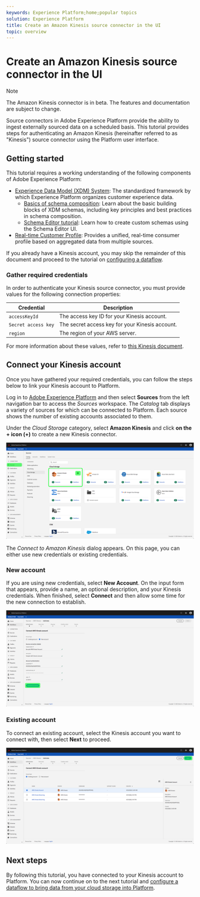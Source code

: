 ```yaml
---
keywords: Experience Platform;home;popular topics
solution: Experience Platform
title: Create an Amazon Kinesis source connector in the UI
topic: overview
---
```


# Create an Amazon Kinesis source connector in the UI

>[!NOTE]
> The Amazon Kinesis connector is in beta. The features and documentation are subject to change.

Source connectors in Adobe Experience Platform provide the ability to ingest externally sourced data on a scheduled basis. This tutorial provides steps for authenticating an Amazon Kinesis (hereinafter referred to as "Kinesis") source connector using the Platform user interface.

## Getting started

This tutorial requires a working understanding of the following components of Adobe Experience Platform:

-   [Experience Data Model (XDM) System](../../../../../xdm/home.md): The standardized framework by which Experience Platform organizes customer experience data.
    -   [Basics of schema composition](../../../../../xdm/schema/composition.md): Learn about the basic building blocks of XDM schemas, including key principles and best practices in schema composition.
    -   [Schema Editor tutorial](../../../../../xdm/tutorials/create-schema-ui.md): Learn how to create custom schemas using the Schema Editor UI.
-   [Real-time Customer Profile](../../../../../profile/home.md): Provides a unified, real-time consumer profile based on aggregated data from multiple sources.

If you already have a Kinesis account, you may skip the remainder of this document and proceed to the tutorial on [configuring a dataflow](../../dataflow/streaming/cloud-storage.md).

### Gather required credentials

In order to authenticate your Kinesis source connector, you must provide values for the following connection properties:

| Credential | Description |
| ---------- | ----------- |
| `accessKeyId` | The access key ID for your Kinesis account. |
| `Secret access key` | The secret access key for your Kinesis account. |
| `region` | The region of your AWS server. |

For more information about these values, refer to [this Kinesis document](https://docs.aws.amazon.com/streams/latest/dev/getting-started.html).

## Connect your Kinesis account

Once you have gathered your required credentials, you can follow the steps below to link your Kinesis account to Platform.

Log in to [Adobe Experience Platform](https://platform.adobe.com) and then select **Sources** from the left navigation bar to access the *Sources* workspace. The *Catalog* tab displays a variety of sources for which can be connected to Platform. Each source shows the number of existing accounts associated to them.

Under the *Cloud Storage* category, select **Amazon Kinesis** and click **on the + icon (+)** to create a new Kinesis connector.

![](../../../../images/tutorials/create/kinesis/catalog.png)

The *Connect to Amazon Kinesis* dialog appears. On this page, you can either use new credentials or existing credentials. 

### New account

If you are using new credentials, select **New Account**. On the input form that appears, provide a name, an optional description, and your Kinesis credentials. When finished, select **Connect** and then allow some time for the new connection to establish.

![](../../../../images/tutorials/create/kinesis/new.png)

### Existing account

To connect an existing account, select the Kinesis account you want to connect with, then select **Next** to proceed.

![](../../../../images/tutorials/create/kinesis/existing.png)

## Next steps

By following this tutorial, you have connected to your Kinesis account to Platform. You can now continue on to the next tutorial and [configure a dataflow to bring data from your cloud storage into Platform](../../dataflow/streaming/cloud-storage.md).